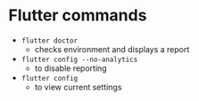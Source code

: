 # Flutter commands

- `flutter doctor`
    - checks environment and displays a report 
- `flutter config --no-analytics`
    - to disable reporting
- `flutter config`
    - to view current settings
